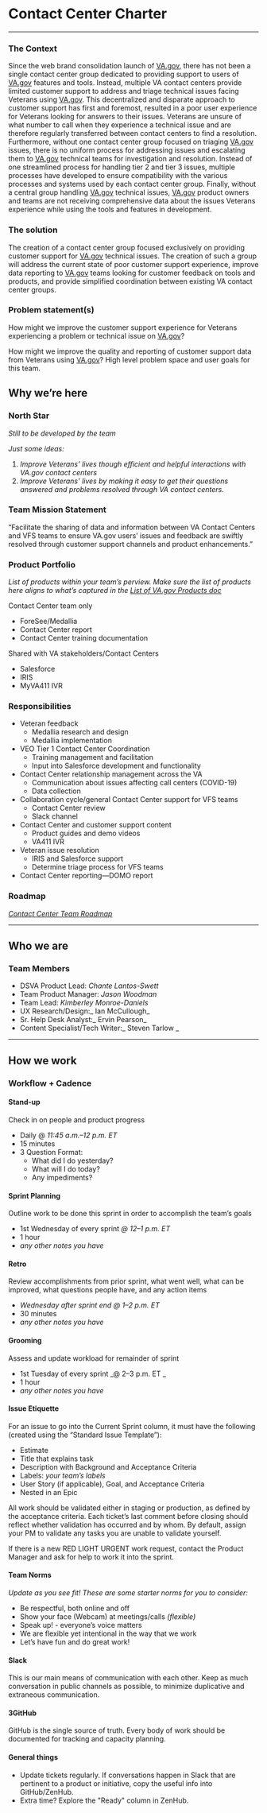 # **Contact Center Charter**



---


### **The Context**

Since the web brand consolidation launch of [VA.gov](http://va.gov/), there has not been a single contact center group dedicated to providing support to users of [VA.gov](http://va.gov/) features and tools. Instead, multiple VA contact centers provide limited customer support to address and triage technical issues facing Veterans using [VA.gov](http://va.gov/). This decentralized and disparate approach to customer support has first and foremost, resulted in a poor user experience for Veterans looking for answers to their issues. Veterans are unsure of what number to call when they experience a technical issue and are therefore regularly transferred between contact centers to find a resolution. Furthermore, without one contact center group focused on triaging [VA.gov](http://va.gov/) issues, there is no uniform process for addressing issues and escalating them to [VA.gov](http://va.gov/) technical teams for investigation and resolution. Instead of one streamlined process for handling tier 2 and tier 3 issues, multiple processes have developed to ensure compatibility with the various processes and systems used by each contact center group. Finally, without a central group handling [VA.gov](http://va.gov/) technical issues, [VA.gov](http://va.gov/) product owners and teams are not receiving comprehensive data about the issues Veterans experience while using the tools and features in development.

### **The solution**

The creation of a contact center group focused exclusively on providing customer support for [VA.gov](http://va.gov/) technical issues. The creation of such a group will address the current state of poor customer support experience, improve data reporting to [VA.gov](http://va.gov/) teams looking for customer feedback on tools and products, and provide simplified coordination between existing VA contact center groups.  

### **Problem statement(s)**

How might we improve the customer support experience for Veterans experiencing a problem or technical issue on [VA.gov](http://va.gov/)?

How might we improve the quality and reporting of customer support data from Veterans using [VA.gov](http://va.gov/)? High level problem space and user goals for this team.


## **Why we’re here**


### **North Star**

_Still to be developed by the team_

_Just some ideas:_



1. _Improve Veterans’ lives though efficient and helpful interactions with VA.gov contact centers_
2. _Improve Veterans’ lives by making it easy to get their questions answered and problems resolved through VA contact centers._

### **Team Mission Statement**


“Facilitate the sharing of data and information between VA Contact Centers and VFS teams to ensure VA.gov users’ issues and feedback are swiftly resolved through customer support channels and product enhancements.”


### **Product Portfolio**

_List of products within your team’s perview. Make sure the list of products here aligns to what’s captured in the [List of VA.gov Products doc](https://docs.google.com/spreadsheets/d/1hzz6whEGoQJQbiNvIggirhydYYdv57nfOZfLvFqZ1pQ/edit)_

Contact Center team only



*   ForeSee/Medallia
*   Contact Center report
*   Contact Center training documentation

Shared with VA stakeholders/Contact Centers



*   Salesforce  
*   IRIS
*   MyVA411 IVR

### **Responsibilities**

*   Veteran feedback 
    *   Medallia research and design
    *   Medallia implementation  
*   VEO Tier 1 Contact Center Coordination
    *   Training management and facilitation
    *   Input into Salesforce development and functionality
*   Contact Center relationship management across the VA
    *   Communication about issues affecting call centers (COVID-19)
    *   Data collection
*   Collaboration cycle/general Contact Center support for VFS teams
    *   Contact Center review
    *   Slack channel
*   Contact Center and customer support content
    *   Product guides and demo videos
    *   VA411 IVR
*   Veteran issue resolution
    *   IRIS and Salesforce support
    *   Determine triage process for VFS teams
*   Contact Center reporting—DOMO report

### **Roadmap**


_[Contact Center Team Roadmap](https://github.com/department-of-veterans-affairs/va.gov-team/issues/new#workspaces/vsp-5cedc9cce6e3335dc5a49fc4/roadmap?labels=vsp-contact-center&repos=133843125)_



---



## **Who we are**


### **Team Members**



*   DSVA Product Lead: _Chante Lantos-Swett_
*   Team Product Manager: _Jason Woodman_
*   Team Lead: _Kimberley Monroe-Daniels_
*   UX Research/Design:_ Ian McCullough_
*   Sr. Help Desk Analyst:_ Ervin Pearson_
*   Content Specialist/Tech Writer:_ Steven Tarlow _

---


## **How we work**


### **Workflow + Cadence**


#### **Stand-up**


Check in on people and product progress



*   Daily @ _11:45 a.m.–12 p.m. ET_
*   15 minutes
*   3 Question Format: 
    *   What did I do yesterday? 
    *   What will I do today? 
    *   Any impediments?

#### **Sprint Planning**


Outline work to be done this sprint in order to accomplish the team’s goals



*   1st Wednesday of every sprint _@ 12–1 p.m. ET_
*   1 hour
*   _any other notes you have_

#### **Retro**


Review accomplishments from prior sprint, what went well, what can be improved, what questions people have, and any action items



*   _Wednesday after sprint end @ 1–2 p.m. ET_
*   30 minutes
*   _any other notes you have_

#### **Grooming**


Assess and update workload for remainder of sprint



*   1st Tuesday of every sprint _@ 2–3 p.m. ET _
*   1 hour
*   _any other notes you have_

#### **Issue Etiquette**


For an issue to go into the Current Sprint column, it must have the following (created using the “Standard Issue Template”):


*   Estimate
*   Title that explains task
*   Description with Background and Acceptance Criteria
*   Labels: _your team’s labels_
*   User Story (if applicable), Goal, and Acceptance Criteria
*   Nested in an Epic

All work should be validated either in staging or production, as defined by the acceptance criteria. Each ticket’s last comment before closing should reflect whether validation has occurred and by whom. By default, assign your PM to validate any tasks you are unable to validate yourself.

If there is a new RED LIGHT URGENT work request, contact the Product Manager and ask for help to work it into the sprint.


#### **Team Norms**

_Update as you see fit! These are some starter norms for you to consider:_



*   Be respectful, both online and off
*   Show your face (Webcam) at meetings/calls _(flexible)_
*   Speak up! - everyone’s voice matters
*   We are flexible yet intentional in the way that we work
*   Let’s have fun and do great work!

#### **Slack**


This is our main means of communication with each other. Keep as much conversation in public channels as possible, to minimize duplicative and extraneous communication.


#### 3**GitHub**

GitHub is the single source of truth. Every body of work should be documented for tracking and capacity planning.


#### **General things**



*   Update tickets regularly. If conversations happen in Slack that are pertinent to a product or initiative, copy the useful info into GitHub/ZenHub.
*   Extra time? Explore the "Ready" column in ZenHub.
